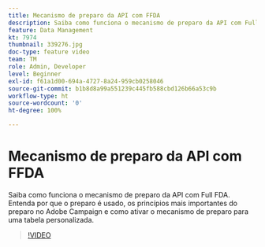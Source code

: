 ```yaml
---
title: Mecanismo de preparo da API com FFDA
description: Saiba como funciona o mecanismo de preparo da API com Full FDA. Entenda por que o preparo é usado, os princípios mais importantes do preparo no Adobe Campaign e como ativar o mecanismo de preparo para uma tabela personalizada.
feature: Data Management
kt: 7974
thumbnail: 339276.jpg
doc-type: feature video
team: TM
role: Admin, Developer
level: Beginner
exl-id: f61a1d00-694a-4727-8a24-959cb0258046
source-git-commit: b1b8d8a99a551239c445fb588cbd126b66a53c9b
workflow-type: ht
source-wordcount: '0'
ht-degree: 100%

---
```


# Mecanismo de preparo da API com FFDA

Saiba como funciona o mecanismo de preparo da API com Full FDA. Entenda por que o preparo é usado, os princípios mais importantes do preparo no Adobe Campaign e como ativar o mecanismo de preparo para uma tabela personalizada.

>[!VIDEO](https://video.tv.adobe.com/v/339276?quality=12&learn=on)
